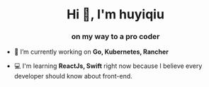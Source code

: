 <h1 align="center">Hi 👋, I'm huyiqiu</h1>
<h3 align="center">on my way to a pro coder</h3>

- 🌱 I’m currently working on **Go, Kubernetes, Rancher**

- 💻 I'm learning **ReactJs, Swift** right now because I believe every developer should know about front-end.